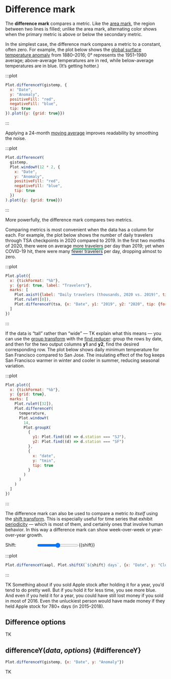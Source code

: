 <script setup>

import * as Plot from "@observablehq/plot";
import * as d3 from "d3";
import {computed, ref, shallowRef, onMounted} from "vue";

const shift = ref(365);
const aapl = shallowRef([]);
const gistemp = shallowRef([]);
const tsa = shallowRef([{Date: new Date("2020-01-01")}]);
const temperature = shallowRef([{date: new Date("2020-01-01")}]);

onMounted(() => {
  d3.csv("../data/aapl.csv", d3.autoType).then((data) => (aapl.value = data));
  d3.csv("../data/gistemp.csv", d3.autoType).then((data) => (gistemp.value = data));
  d3.csv("../data/tsa.csv",d3.autoType).then((data) => (tsa.value = data));
  d3.csv("../data/sf-sj-temperatures.csv", d3.autoType).then((data) => (temperature.value = data.filter((d) => d.date.getUTCFullYear() === 2020)));
});

</script>

# Difference mark

The **difference mark** compares a metric. Like the [area mark](./area.md), the region between two lines is filled; unlike the area mark, alternating color shows when the primary metric is above or below the secondary metric.

In the simplest case, the difference mark compares a metric to a constant, often zero. For example, the plot below shows the [global surface temperature anomaly](https://data.giss.nasa.gov/gistemp/) from 1880–2016; 0° represents the 1951–1980 average; above-average temperatures are in <span style="border-bottom: solid var(--vp-c-red) 3px;">red</span>, while below-average temperatures are in <span style="border-bottom: solid var(--vp-c-blue) 3px;">blue</span>. (It’s getting hotter.)

:::plot
```js
Plot.differenceY(gistemp, {
  x: "Date",
  y: "Anomaly",
  positiveFill: "red",
  negativeFill: "blue",
  tip: true
}).plot({y: {grid: true}})
```
:::

Applying a 24-month [moving average](../transforms/window.md) improves readability by smoothing the noise.

:::plot
```js
Plot.differenceY(
  gistemp,
  Plot.windowY(12 * 2, {
    x: "Date",
    y: "Anomaly",
    positiveFill: "red",
    negativeFill: "blue",
    tip: true
  })
).plot({y: {grid: true}})
```
:::

More powerfully, the difference mark compares two metrics.

Comparing metrics is most convenient when the data has a column for each. For example, the plot below shows the number of daily travelers through TSA checkpoints in 2020 compared to 2019. In the first two months of 2020, there were on average <span style="border-bottom: solid #01ab63 3px;">more travelers</span> per day than 2019; yet when COVID-19 hit, there were many <span style="border-bottom: solid #4269d0 3px;">fewer travelers</span> per day, dropping almost to zero.

:::plot
```js
Plot.plot({
  x: {tickFormat: "%b"},
  y: {grid: true, label: "Travelers"},
  marks: [
    Plot.axisY({label: "Daily travelers (thousands, 2020 vs. 2019)", tickFormat: (d) => d / 1000}),
    Plot.ruleY([0]),
    Plot.differenceY(tsa, {x: "Date", y1: "2019", y2: "2020", tip: {format: {x: "%B %-d"}}})
  ]
})
```
:::

If the data is “tall” rather than “wide” — TK explain what this means — you can use the [group transform](../transforms/group.md) with the [find reducer](../transforms/group.md#find): group the rows by date, and then for the two output columns **y1** and **y2**, find the desired corresponding row. The plot below shows daily minimum temperature for San Francisco compared to San Jose. The insulating effect of the fog keeps San Francisco warmer in winter and cooler in summer, reducing seasonal variation.

:::plot
```js
Plot.plot({
  x: {tickFormat: "%b"},
  y: {grid: true},
  marks: [
    Plot.ruleY([32]),
    Plot.differenceY(
      temperature,
      Plot.windowY(
        14,
        Plot.groupX(
          {
            y1: Plot.find((d) => d.station === "SJ"),
            y2: Plot.find((d) => d.station === "SF")
          },
          {
            x: "date",
            y: "tmin",
            tip: true
          }
        )
      )
    )
  ]
})
```
:::

The difference mark can also be used to compare a metric *to itself* using the [shift transform](../transforms/shift.md). This is especially useful for time series that exhibit [periodicity](https://en.wikipedia.org/wiki/Seasonality) — which is most of them, and certainly ones that involve human behavior. In this way a difference mark can show week-over-week or year-over-year growth.

<p>
  <label class="label-input" style="display: flex;">
    <span style="display: inline-block; width: 7em;">Shift:</span>
    <input type="range" v-model.number="shift" min="0" max="1000" step="1">
    <span style="font-variant-numeric: tabular-nums;">{{shift}}</span>
  </label>
</p>

:::plot
```js
Plot.differenceY(aapl, Plot.shiftX(`${shift} days`, {x: "Date", y: "Close"})).plot({y: {grid: true}})
```
:::

TK Something about if you sold Apple stock after holding it for a year, you’d tend to do pretty well. But if you hold it for less time, you see more blue. And even if you held it for a year, you could have still lost money if you sold in most of 2016. Even the unluckiest person would have made money if they held Apple stock for 780+ days (in 2015–2018).

## Difference options

TK

## differenceY(*data*, *options*) {#differenceY}

```js
Plot.differenceY(gistemp, {x: "Date", y: "Anomaly"})
```

TK
